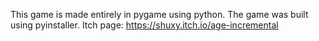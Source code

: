 ​This game is made entirely in pygame using python. The game was built using pyinstaller.
Itch page: https://shuxy.itch.io/age-incremental
